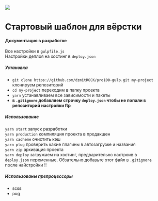 ![](https://github.com/dzmitROCK/start/blob/master/app/favicon/android-chrome-512x512.png?raw=true)
# Стартовый шаблон для вёрстки
#### Документация в разработке
Все настройки в `gulpfile.js`   
Настройки деплоя на хостинг в `deploy.json`   
##### Установка
* `git clone https://github.com/dzmitROCK/pro100-gulp.git my-project` клонируем репозиторий
* `cd my-project` переходим в папку проекта
* `yarn` устанавливаем все зависимости и пакеты  
* **в `.gitignore` добавляем строчку `deploy.json` чтобы не попали в репозиторий настройки ftp**     
##### Использование
`yarn start` запуск разработки  
`yarn production` компиляция проекта в продакшен   
`yarn cacheme` очистить кэш  
`yarn plug` проверить какие плагины в автозагрузке и названия  
`yarn zip` архивация проекта  
`yarn deploy` загружаем на хостинг, предварительно настроив в `deploy.json` переменные. Обзательно добавьте этот файл в `.gitignore` после найстройки !!  
##### Использованы препроцессоры
* scss
* pug